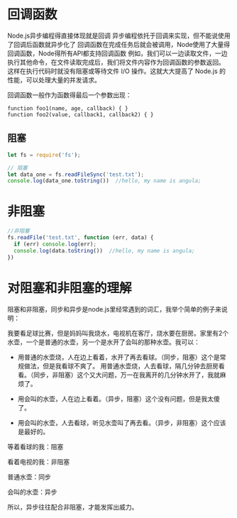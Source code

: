 <!--
 * @Author: angula
 * @Date: 2020-09-21 20:05:46
 * @LastEditTime: 2020-09-21 20:20:08
 * @FilePath: \JS\Github-前端知识总结仓库\studySummary\Node.js学习笔记\回调函数\回调函数.md
-->
# 回调函数
Node.js异步编程得直接体现就是回调
异步编程依托于回调来实现，但不能说使用了回调后函数就异步化了
回调函数在完成任务后就会被调用，Node使用了大量得回调函数，Node得所有API都支持回调函数
例如，我们可以一边读取文件，一边执行其他命令，在文件读取完成后，我们将文件内容作为回调函数的参数返回。
这样在执行代码时就没有阻塞或等待文件 I/O 操作。这就大大提高了 Node.js 的性能，可以处理大量的并发请求。

回调函数一般作为函数得最后一个参数出现：
```
function foo1(name, age, callback) { }
function foo2(value, callback1, callback2) { }
```

## 阻塞
```js
let fs = require('fs');

// 阻塞
let data_one = fs.readFileSync('test.txt');
console.log(data_one.toString())  //hello, my name is angula;
```

# 非阻塞
```js
//非阻塞
fs.readFile('test.txt', function (err, data) {
  if (err) console.log(err);
  console.log(data.toString())  //hello, my name is angula;
})
```


# 对阻塞和非阻塞的理解

阻塞和非阻塞，同步和异步是node.js里经常遇到的词汇，我举个简单的例子来说明：

我要看足球比赛，但是妈妈叫我烧水，电视机在客厅，烧水要在厨房。家里有2个水壶，一个是普通的水壶，另一个是水开了会叫的那种水壶。我可以：

- 用普通的水壶烧，人在边上看着，水开了再去看球。（同步，阻塞）这个是常规做法，但是我看球不爽了。
用普通水壶烧，人去看球，隔几分钟去厨房看看。（同步，非阻塞）这个又大问题，万一在我离开的几分钟水开了，我就麻烦了。


- 用会叫的水壶，人在边上看着。（异步，阻塞）这个没有问题，但是我太傻了。
- 用会叫的水壶，人去看球，听见水壶叫了再去看。（异步，非阻塞）这个应该是最好的。


等着看球的我：阻塞

看着电视的我：非阻塞

普通水壶：同步

会叫的水壶：异步

所以，异步往往配合非阻塞，才能发挥出威力。
